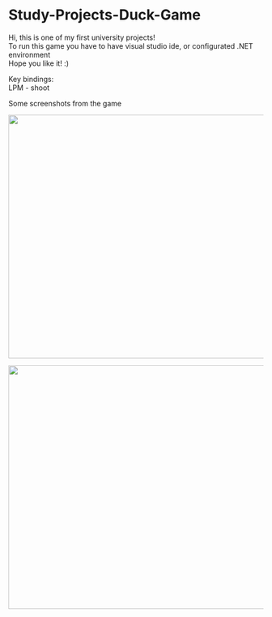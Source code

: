 # Study-Projects-Duck-Game

Hi, this is one of my first university projects! <br>
To run this game you have to have visual studio ide, or configurated .NET environment <br>
Hope you like it! :)

Key bindings:<br>
LPM - shoot


Some screenshots from the game

<p align="center">
<img src="https://user-images.githubusercontent.com/110713501/183259618-bc1b7e02-4695-48f4-8a9e-24ce1708847e.png" width="800" height="480"  />
</p>

<p align="center">
<img src="https://user-images.githubusercontent.com/110713501/183259624-5c95122e-f242-4e2a-9067-d97aeaacc45b.png" width="800" height="480"  />
</p>

